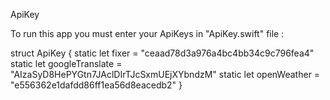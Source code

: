 ApiKey

To run this app you must enter your ApiKeys in "ApiKey.swift" file :

struct ApiKey { 
    static let fixer = "ceaad78d3a976a4bc4bb34c9c796fea4"
    static let googleTranslate = "AIzaSyD8HePYGtn7JAclDIrTJcSxmUEjXYbndzM"
    static let openWeather = "e556362e1dafdd86ff1ea56d8eacedb2"
}
